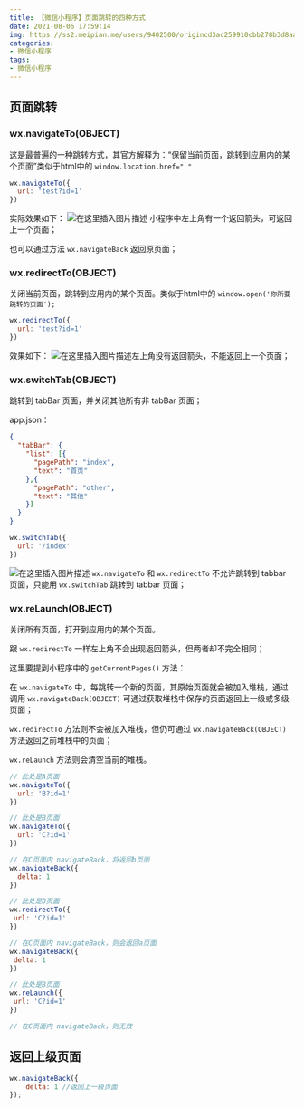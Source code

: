 ```yaml
---
title: 【微信小程序】页面跳转的四种方式
date: 2021-08-06 17:59:14
img: https://ss2.meipian.me/users/9402500/origincd3ac259910cbb278b3d8aae6a1bbea4.jpg?imageView2/2/w/750/h/1400/q/80
categories: 
- 微信小程序
tags:
- 微信小程序
---
```


## 页面跳转

### wx.navigateTo(OBJECT)

这是最普遍的一种跳转方式，其官方解释为：“保留当前页面，跳转到应用内的某个页面”类似于html中的 `window.location.href=" "`

```javascript
wx.navigateTo({
  url: 'test?id=1'
})
```

实际效果如下：
![在这里插入图片描述](https://img-blog.csdnimg.cn/06cc6793b3a24847ab6bdc7ef151403d.png)
小程序中左上角有一个返回箭头，可返回上一个页面；

也可以通过方法  `wx.navigateBack` 返回原页面；

### wx.redirectTo(OBJECT)

关闭当前页面，跳转到应用内的某个页面。类似于html中的  `window.open('你所要跳转的页面');`

```javascript
wx.redirectTo({
  url: 'test?id=1'
})
```

效果如下：
![在这里插入图片描述](https://img-blog.csdnimg.cn/94f360118a68455dac2b725a28e12d3c.png)左上角没有返回箭头，不能返回上一个页面；

### wx.switchTab(OBJECT)

跳转到 tabBar 页面，并关闭其他所有非 tabBar 页面；

app.json：

```json
{
  "tabBar": {
    "list": [{
      "pagePath": "index",
      "text": "首页"
    },{
      "pagePath": "other",
      "text": "其他"
    }]
  }
}
```

```javascript
wx.switchTab({
  url: '/index'
})
```

![在这里插入图片描述](https://img-blog.csdnimg.cn/7f199fc9bff741c184aafea2819bf2ff.png?x-oss-process=image/watermark,type_ZmFuZ3poZW5naGVpdGk,shadow_10,text_aHR0cHM6Ly9ibG9nLmNzZG4ubmV0L0plc3NpZWVlZWVlZQ==,size_16,color_FFFFFF,t_70)
`wx.navigateTo` 和 `wx.redirectTo` 不允许跳转到 tabbar 页面，只能用 `wx.switchTab` 跳转到 tabbar 页面；

### wx.reLaunch(OBJECT)

关闭所有页面，打开到应用内的某个页面。

跟 `wx.redirectTo` 一样左上角不会出现返回箭头，但两者却不完全相同；

这里要提到小程序中的 `getCurrentPages()` 方法：

在 `wx.navigateTo` 中，每跳转一个新的页面，其原始页面就会被加入堆栈，通过调用 `wx.navigateBack(OBJECT)` 可通过获取堆栈中保存的页面返回上一级或多级页面；

`wx.redirectTo` 方法则不会被加入堆栈，但仍可通过 `wx.navigateBack(OBJECT)` 方法返回之前堆栈中的页面；

`wx.reLaunch` 方法则会清空当前的堆栈。

```javascript
// 此处是A页面
wx.navigateTo({
  url: 'B?id=1'
})

// 此处是B页面
wx.navigateTo({
  url: 'C?id=1'
})

// 在C页面内 navigateBack，将返回b页面
wx.navigateBack({
  delta: 1
})
```

```javascript
// 此处是B页面
wx.redirectTo({
 url: 'C?id=1'
})

// 在C页面内 navigateBack，则会返回a页面 
wx.navigateBack({
 delta: 1
})
```

```javascript
// 此处是B页面
wx.reLaunch({
 url: 'C?id=1'
})

// 在C页面内 navigateBack，则无效
```

## 返回上级页面

```javascript
wx.navigateBack({ 
	delta: 1 //返回上一级页面
});
```